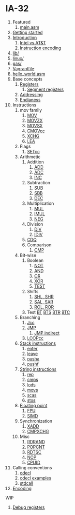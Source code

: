 # IA-32

1.  Featured
    1. [main.asm](main.asm)
1.  [Getting started](getting-started.md)
1.  [Introduction](introduction.md)
    1.  [Intel vs AT&T](intel-vs-atet.md)
    1.  [Instruction encoding](https://github.com/cirosantilli/x86-instruction-encoding-tutorial)
1.  [lib/](lib/)
1.  [linux/](linux/)
1.  [gas/](gas/)
1.  [Vagrantfile](Vagrantfile)
1.  [hello_world.asm](hello_world.asm)
1.  Base concepts
    1.  [Registers](registers.asm)
        1. [Segment registers](segment_registers.asm)
    1.  [Addressing](addressing.asm)
    1.  [Endianess](endianess.asm)
1.  Instructions
    1.  mov family
        1. [MOV](mov.asm)
        1. [MOVZX](movzx.asm)
        1. [MOVSX](movsx.asm)
        1. [CMOVcc](cmovcc.asm)
        1. [XCHG](xchg.asm)
        1. [LEA](lea.asm)
    1.  Flags
        1. [SETcc](setcc.asm)
    1.  Arithmetic
        1.  Addition
            1. [ADD](add.asm)
            1. [ADC](adc.asm)
            1. [INC](inc.asm)
        1.  Subtraction
            1. [SUB](sub.asm)
            1. [SBB](sbb.asm)
            1. [DEC](dec.asm)
        1.  Multiplication
            1. [MUL](mul.asm)
            1. [IMUL](imul.asm)
            1. [NEG](neg.asm)
        1.  Division
            1. [DIV](div.asm)
            1. [IDIV](idiv.asm)
        1.  [CDQ](cdq.asm)
        1.  Comparison
            1. [CMP](cmp.asm)
    1.  Bit-wise
        1.  Boolean
            1. [NOT](not.asm)
            1. [AND](and.asm)
            1. [OR](or.asm)
            1. [XOR](xor.asm)
            1. [TEST](test_instruction.asm)
        1.  Shifts
            1. [SHL, SHR](shl.asm)
            1. [SAL, SAR](sal.asm)
            1. [ROL, ROR](rol.asm)
        1.  Test
            [BT](bt.asm)
            [BTS](bts.asm)
            [BTR](btr.asm)
            [BTC](btc.asm)
    1.  Branching
        1.  [Jcc](jcc.asm)
        1.  [JMP](jmp.asm)
            1. [JMP indirect](jmp_indirect.asm)
        1.  [LOOPcc](loopcc.asm)
    1.  [Stack instructions](stack-instructions.md)
        1. [enter](enter.asm)
        1. [leave](leave.asm)
        1. [pusha](pusha.asm)
        1. [pushf](pushf.asm)
    1.  [String instructions](string-instructions.md)
        1. [rep](rep.asm)
        1. [cmps](cmps.asm)
        1. [lods](lods.asm)
        1. [movs](movs.asm)
        1. [scas](scas.asm)
        1. [stos](stos.asm)
    1.  [Floating point](floating-point.md)
        1.  [FPU](fpu.asm)
        1.  [SIMD](simd.asm)
    1.  Synchronization
        1. [XADD](xadd.asm)
        1. [CMPXCHG](cmpxchg)
    1.  Misc
        1. [RDRAND](rdrand.asm)
        1. [POPCNT](popcnt.asm)
        1. [RDTSC](rdtsc.asm)
        1. [NOP](nop.asm)
        1. [CPUID](cpuid.asm)
1.  Calling conventions
    1.  [cdecl](cdecl.md)
    1.  [cdecl examples](cdecl.asm)
    1.  [stdcall](stdcall.asm)
1.  [Encoding](encoding.asm)

WIP

1. [Debug registers](debug-registers.md)
